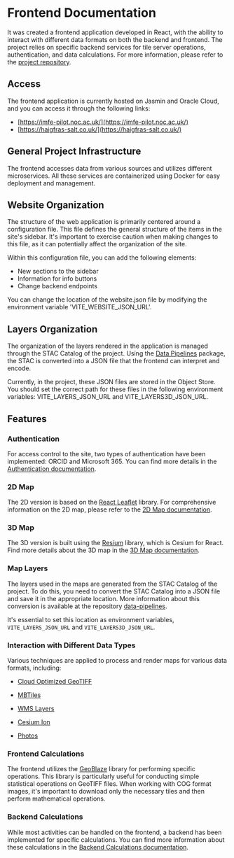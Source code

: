 # Frontend Documentation

It was created a frontend application developed in React, with the ability to interact with different data formats on both the backend and frontend. The project relies on specific backend services for tile server operations, authentication, and data calculations. For more information, please refer to the [project repository](https://github.com/NOC-OI/imfe-pilot-frontend).

## Access

The frontend application is currently hosted on Jasmin and Oracle Cloud, and you can access it through the following links:

- [https://imfe-pilot.noc.ac.uk/](https://imfe-pilot.noc.ac.uk/)
- [https://haigfras-salt.co.uk/](https://haigfras-salt.co.uk/)

## General Project Infrastructure

The frontend accesses data from various sources and utilizes different microservices. All these services are containerized using Docker for easy deployment and management.

## Website Organization

The structure of the web application is primarily centered around a configuration file. This file defines the general structure of the items in the site's sidebar. It's important to exercise caution when making changes to this file, as it can potentially affect the organization of the site.

Within this configuration file, you can add the following elements:
- New sections to the sidebar
- Information for info buttons
- Change backend endpoints

You can change the location of the website.json file by modifying the environment variable 'VITE_WEBSITE_JSON_URL'.

## Layers Organization

The organization of the layers rendered in the application is managed through the STAC Catalog of the project. Using the [Data Pipelines](https://github.com/NOC-OI/data_pipelines) package, the STAC is converted into a JSON file that the frontend can interpret and encode.

Currently, in the project, these JSON files are stored in the Object Store. You should set the correct path for these files in the following environment variables: VITE_LAYERS_JSON_URL and VITE_LAYERS3D_JSON_URL.

## Features

### Authentication

For access control to the site, two types of authentication have been implemented: ORCID and Microsoft 365. You can find more details in the [Authentication documentation](authentication.md).

### 2D Map

The 2D version is based on the [React Leaflet](https://react-leaflet.js.org/) library. For comprehensive information on the 2D map, please refer to the [2D Map documentation](2dmap.md).

### 3D Map

The 3D version is built using the [Resium](https://resium.reearth.io/) library, which is Cesium for React. Find more details about the 3D map in the [3D Map documentation](3dmap.md).

### Map Layers

The layers used in the maps are generated from the STAC Catalog of the project. To do this, you need to convert the STAC Catalog into a JSON file and save it in the appropriate location. More information about this conversion is available at the repository [data-pipelines](https://github.com/NOC-OI/data_pipelines).

It's essential to set this location as environment variables, `VITE_LAYERS_JSON_URL` and `VITE_LAYERS3D_JSON_URL`.

### Interaction with Different Data Types

Various techniques are applied to process and render maps for various data formats, including:

- [Cloud Optimized GeoTIFF](cog.md)

- [MBTiles](mbtiles.md)

- [WMS Layers](wms.md)

- [Cesium Ion](cesium_ion.md)

- [Photos](photos.md)

### Frontend Calculations

The frontend utilizes the [GeoBlaze](https://geoblaze.io/) library for performing specific operations. This library is particularly useful for conducting simple statistical operations on GeoTIFF files. When working with COG format images, it's important to download only the necessary tiles and then perform mathematical operations.

### Backend Calculations

While most activities can be handled on the frontend, a backend has been implemented for specific calculations. You can find more information about these calculations in the [Backend Calculations documentation](backend.md).

